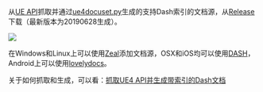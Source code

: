 从[UE API](http://api.unrealengine.com/INT/API/index.html)抓取并通过[ue4docuset.py](https://imzlp.com/posts/11515/)生成的支持Dash索引的文档源，从[Release](https://github.com/hxhb/UE4_API_FOR_DASH/releases)下载（最新版本为20190628生成）。

![](https://external.imzlp.com/2019/UE_API_DOCSETS_20190628.png)

在Windows和Linux上可以使用[Zeal](https://zealdocs.org/)添加文档源，OSX和iOS均可以使用[DASH](https://kapeli.com/dash)，Android上可以使用[lovelydocs](https://play.google.com/store/apps/details?id=com.lovelyhq.android.lovelydocs)。

关于如何抓取和生成，可以看：[抓取UE4 API并生成带索引的Dash文档](https://imzlp.com/posts/11515/)



